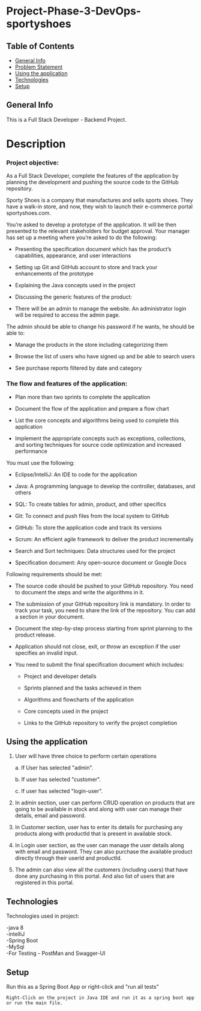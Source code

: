 # Project-Phase-3-DevOps-sportyshoes
## Table of Contents

- [General Info](#General-info)
- [Problem Statement](#Description)
- [Using the application](#Using-the-application)
- [Technologies](#Technologies)
- [Setup](#Setup)

## General Info

This is a Full Stack Developer - Backend Project.

# Description

### Project objective:

As a Full Stack Developer, complete the features of the application by planning the development and pushing the source code to the GitHub repository.

Sporty Shoes is a company that manufactures and sells sports shoes. They have a walk-in store, and now, they wish to launch their e-commerce portal sportyshoes.com.

You’re asked to develop a prototype of the application. It will be then presented to the relevant stakeholders for budget approval. Your manager has set up a meeting where you’re asked to do the following:

* Presenting the specification document which has the product’s capabilities, appearance, and user interactions

* Setting up Git and GitHub account to store and track your enhancements of the prototype

* Explaining the Java concepts used in the project

* Discussing the generic features of the product:

* There will be an admin to manage the website. An administrator login will be required to access the admin page.

The admin should be able to change his password if he wants, he should be able to:

* Manage the products in the store including categorizing them

* Browse the list of users who have signed up and be able to search users

* See purchase reports filtered by date and category 

### The flow and features of the application:

* Plan more than two sprints to complete the application

* Document the flow of the application and prepare a flow chart

* List the core concepts and algorithms being used to complete this application

* Implement the appropriate concepts such as exceptions, collections, and sorting techniques for source code optimization and increased performance


You must use the following:

* Eclipse/IntelliJ: An IDE to code for the application

* Java: A programming language to develop the controller, databases, and others

* SQL: To create tables for admin, product, and other specifics

* Git: To connect and push files from the local system to GitHub

* GitHub: To store the application code and track its versions

* Scrum: An efficient agile framework to deliver the product incrementally

* Search and Sort techniques: Data structures used for the project

* Specification document: Any open-source document or Google Docs


Following requirements should be met:

* The source code should be pushed to your GitHub repository. You need to document the steps and write the algorithms in it.

* The submission of your GitHub repository link is mandatory. In order to track your task, you need to share the link of the repository. You can add a section in your document.

* Document the step-by-step process starting from sprint planning to the product release.

* Application should not close, exit, or throw an exception if the user specifies an invalid input.

* You need to submit the final specification document which includes:

    * Project and developer details

    * Sprints planned and the tasks achieved in them

    * Algorithms and flowcharts of the application

    * Core concepts used in the project

    * Links to the GitHub repository to verify the project completion


## Using the application

1. User will have three choice to perform certain operations

    a. If User has selected "admin".

    b. If user has selected "customer".

    c. If user has selected "login-user".

2. In admin section, user can perform CRUD operation on products that are going to be available in stock and along with user can manage their details, email and password.

3. In Customer section, user has to enter its details for purchasing any products along with productId that is present in available stock.
  
4. In Login user section, as the user can manage the user details along with email and password. They can also purchase the available product directly through their userId and productId. 

5. The admin  can also view all the customers (including users) that have done any purchasing in this portal. And also list of users that are registered in this portal.


## Technologies

Technologies used in project:

-java 8 \
-intelliJ \
-Spring Boot \
-MySql \
-For Testing - PostMan and Swagger-UI

## Setup

Run this as a Spring Boot App or right-click and "run all tests"

```
Right-Click on the project in Java IDE and run it as a spring boot app or run the main file.
```
